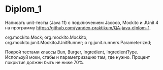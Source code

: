 # Diplom_1

Написать unit-тесты (Java 11) с подключением Jacoco, Mockito и JUnit 4 на программу https://github.com/yandex-praktikum/QA-java-diplom-1.

org.mockito.Mock; 
org.mockito.Mockito; 
org.mockito.junit.MockitoJUnitRunner; o
rg.junit.runners.Parameterized; 

Покрой тестами классы Bun, Burger, Ingredient, IngredientType. Используй моки, стабы и параметризацию там, где нужно.
Процент покрытия должен быть не ниже 70%.
